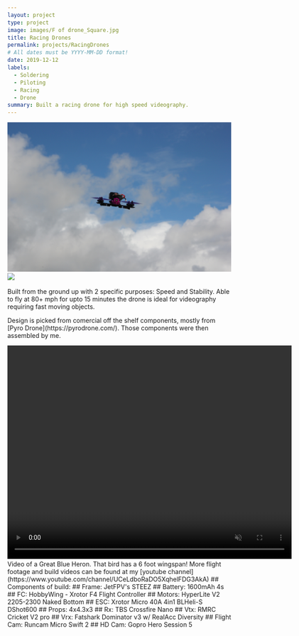 ```yaml
---
layout: project
type: project
image: images/F of drone_Square.jpg
title: Racing Drones
permalink: projects/RacingDrones
# All dates must be YYYY-MM-DD format!
date: 2019-12-12
labels:
  - Soldering
  - Piloting
  - Racing
  - Drone
summary: Built a racing drone for high speed videography.
---
```

<img class="ui medium top floated rounded image" src="../images/F of drone.JPG">
<img class="ui medium top floated rounded image" src="../images/BR of drone.JPG">

<p> Built from the ground up with 2 specific purposes: Speed and Stability.
Able to fly at 80+ mph for upto 15 minutes the drone is ideal for videography requiring fast moving objects. </p>

<p>Design is picked from comercial off the shelf components, mostly from [Pyro Drone](https://pyrodrone.com/). Those components were then assembled by me.</p>

<video width="640" height="480" muted autoplay loop>
  <source src="../images/Herring_Trim.mp4" type="video/mp4">
  Your browser does not support the video tag.
</video>
Video of a Great Blue Heron. That bird has a 6 foot wingspan! 
More flight footage and build videos can be found at my [youtube channel](https://www.youtube.com/channel/UCeLdboRaDO5XqhelFDG3AkA)
##
Components of build:
##
Frame: JetFPV's STEEZ
##
Battery: 1600mAh 4s
##
FC: HobbyWing - Xrotor F4 Flight Controller
##
Motors: HyperLite V2 2205-2300 Naked Bottom
##
ESC: Xrotor Micro 40A 4in1 BLHeli-S DShot600 
##
Props: 4x4.3x3
##
Rx: TBS Crossfire Nano
##
Vtx: RMRC Cricket V2 pro
##
Vrx: Fatshark Dominator v3 w/ RealAcc Diversity
##
Flight Cam: Runcam Micro Swift 2
##
HD Cam: Gopro Hero Session 5

